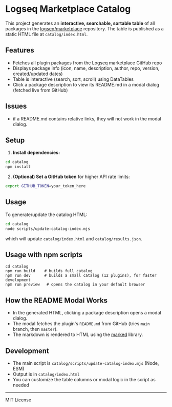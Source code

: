 # Logseq Marketplace Catalog

This project generates an **interactive, searchable, sortable table** of all packages in the [logseq/marketplace](https://github.com/logseq/marketplace) repository. The table is published as a static HTML file at `catalog/index.html`.

## Features

- Fetches all plugin packages from the Logseq marketplace GitHub repo
- Displays package info (icon, name, description, author, repo, version, created/updated dates)
- Table is interactive (search, sort, scroll) using DataTables
- Click a package description to view its README.md in a modal dialog (fetched live from GitHub)

## Issues

- if a README.md contains relative links, they will not work in the modal dialog.

## Setup

1. **Install dependencies:**

```sh
cd catalog
npm install
```

2. **(Optional) Set a GitHub token** for higher API rate limits:

```sh
export GITHUB_TOKEN=your_token_here
```

## Usage

To generate/update the catalog HTML:

```sh
cd catalog
node scripts/update-catalog-index.mjs
```

which will update `catalog/index.html` and `catalog/results.json`.

## Usage with npm scripts

```
cd catalog
npm run build    # builds full catalog
npm run dev      # builds a small catalog (12 plugins), for faster development
npm run preview   # opens the catalog in your default browser
```

## How the README Modal Works

- In the generated HTML, clicking a package description opens a modal dialog.
- The modal fetches the plugin's `README.md` from GitHub (tries `main` branch, then `master`).
- The markdown is rendered to HTML using the [marked](https://github.com/markedjs/marked) library.

## Development

- The main script is `catalog/scripts/update-catalog-index.mjs` (Node, ESM)
- Output is in `catalog/index.html`
- You can customize the table columns or modal logic in the script as needed

---

MIT License
